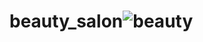 # beauty_salon![beauty](https://github.com/povolyaev/beauty_salon/assets/106241125/0920796c-da36-4bf8-9f62-77974b4c6b90)
